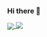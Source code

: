 ### Hi there 👋

<a href="https://github.com/totegamma">
  <img align="center" src="https://github-readme-stats.vercel.app/api?username=totegamma&show_icons=true&count_private=true" />
</a>
<a href="https://github.com/totegamma/">
  <img align="top" src="https://github-readme-stats.vercel.app/api/top-langs/?username=totegamma&hide=java,html&layout=compact" />
</a>

